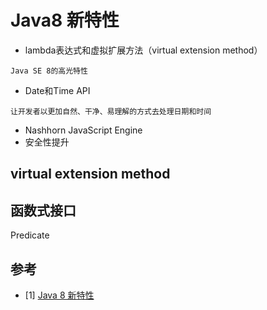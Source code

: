 # Java8 新特性
- lambda表达式和虚拟扩展方法（virtual extension method）
```
Java SE 8的高光特性
```
- Date和Time API
```
让开发者以更加自然、干净、易理解的方式去处理日期和时间
```
- Nashhorn JavaScript Engine
- 安全性提升

## virtual extension method

## 函数式接口
Predicate

## 参考
- [1] [Java 8 新特性](http://www.runoob.com/java/java8-new-features.html)